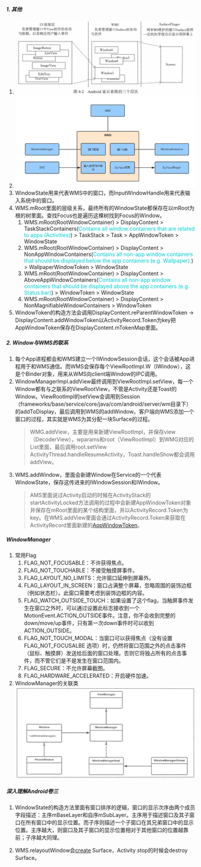 ##### 1. 其他
1. ![](../MdPicture/54.png)
1. ![](../MdPicture/38.png)
2. WindowState用来代表WMS中的窗口，而InputWindowHandle用来代表输入系统中的窗口。
3. WMS.mRoot里面的层级关系，最终所有的WindowState都保存在以mRoot为根的树里面。查找Focus也是遍历这棵树找到Focus的Window。
    1. WMS.mRoot(RootWindowContainer) > DisplayContent > TaskStackContainers(<font color=#00CED1>Contains all window containers that are related to apps (Activities)</font>) > TaskStack > Task > AppWindowToken > WindowState
    2. WMS.mRoot(RootWindowContainer) > DisplayContent > NonAppWindowContainers(<font color=#00CED1>Contains all non-app window containers that should be displayed below the app containers (e.g. Wallpaper).</font>) > WallpaperWindowToken > WindowState
    3. WMS.mRoot(RootWindowContainer) > DisplayContent > AboveAppWindowContainers(<font color=#00CED1>Contains all non-app window containers that should be displayed above the app containers (e.g. Status bar)</font>) > WindowToken > WindowState
    4. WMS.mRoot(RootWindowContainer) > DisplayContent > NonMagnifiableWindowContainers > WindowToken
4. WindowToken的构造方法会调用DisplayContent.reParentWindowToken -> DisplayContent.addWindowToken以ActivityRecord.Token为key把AppWindowToken保存在DisplayContent.mTokenMap里面。

##### 2. Window与WMS的联系
1. 每个App进程都会和WMS建立一个IWindowSession会话，这个会话被App进程用于和WMS通信。而WMS会保存每个ViewRootImpl.W（IWindow），这是个Binder对象，用来从WMS向client端Window的IPC调用。
2. WindowManagerImpl.addView最终调用到ViewRootImpl.setView，每一个Window都有与之联系的ViewRootView，不管是Activity还是Toast的Window。ViewRootImpl的setView会调用到Session（frameworks/base/service/core/java/com/android/server/wm目录下）的addToDisplay，最后调用到WMS的addWindow。客户端向WMS添加一个窗口的过程，其实就是WMS为其分配一块Surface的过程。
    > WMG.addView，主要是用来新建ViewRootImpl，并保存view（DecoderView），wparams和root（ViewRootImpl）到WMG对应的List里面，最后调用root.setView
    > ActivityThread.handleResumeActivity，Toast.handleShow都会调用addView。
3. WMS.addWindow，里面会新建Window在Service的一个代表WindowState，保存这传进来的IWindowSession和IWindow。
    > AMS里面说过Activity启动的时候在ActivityStack的startActivityLocked方法调用的过程中会新建AppWindowToken对象并保存在mRoot里面的某个结构里面，并以ActivityRecord.Token为key。在WMS.addView里面会通过ActivityRecord.Token来获取在ActivityRecord里面新建的[AppWindowToken](AMS.md#createWindowContainer)。

##### WindowManager
1. 常用Flag
    1. FLAG_NOT_FOCUSABLE：不许获得焦点。
    2. FLAG_NOT_TOUCHABLE：不接受触摸屏事件。
    3. FLAG_LAYOUT_NO_LIMITS：允许窗口延伸到屏幕外。
    4. FLAG_LAYOUT_IN_SCREEN：窗口占满整个屏幕，忽略周围的装饰边框（例如状态栏）。此窗口需要考虑到装饰边框的内容。
    5. FLAG_WATCH_OUTSIDE_TOUCH：如果设置了这个flag，当触屏事件发生在窗口之外时，可以通过设置此标志接收到一个 MotionEvent.ACTION_OUTSIDE事件。注意，你不会收到完整的down/move/up事件，只有第一次down事件时可以收到 ACTION_OUTSIDE。
    6. FLAG_NOT_TOUCH_MODAL：当窗口可以获得焦点（没有设置 FLAG_NOT_FOCUSALBE 选项）时，仍然将窗口范围之外的点击事件（鼠标、触摸屏）发送给后面的窗口处理。否则它将独占所有的点击事件，而不管它们是不是发生在窗口范围内。
    7. FLAG_SECURE：不允许屏幕截图。
    8. FLAG_HARDWARE_ACCELERATED：开启硬件加速。
2. WindowManager的关联类![](../MdPicture/49.png)

##### 深入理解Android卷三
1. WindowState的构造方法里面有窗口排序的逻辑，窗口的显示次序由两个成员字段描述：主序mBaseLayer和自序mSubLayer。主序用于描述窗口及其子窗口在所有窗口中的显示位置。而子序则描述一个子窗口在其兄弟窗口中的显示位置。主序越大，则窗口及其子窗口的显示位置相对于其他窗口的位置越靠前；子序越大同理。

2. WMS.relayoutWindow会[create](SurfaceFlinger.md#createsurface) Surface，Activity stop的时候会destroy Surface。